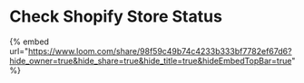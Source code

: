 # Check Shopify Store Status

{% embed url="https://www.loom.com/share/98f59c49b74c4233b333bf7782ef67d6?hide_owner=true&hide_share=true&hide_title=true&hideEmbedTopBar=true" %}
